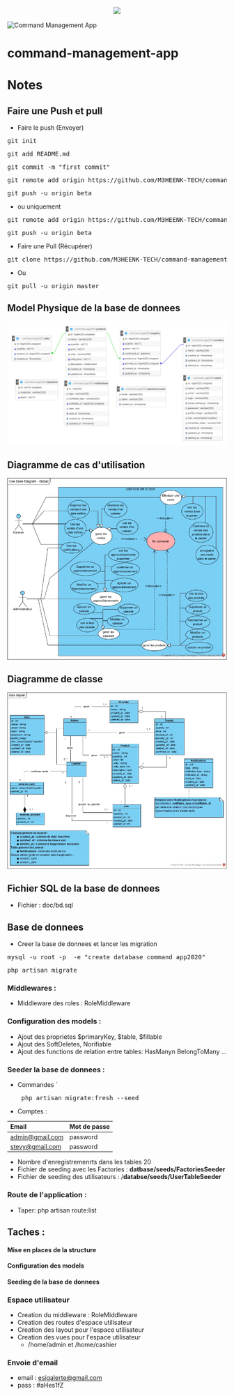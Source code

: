 
<p align="center"><img src="https://avatars0.githubusercontent.com/u/45993282?s=200&v=4" width="400"></p>

![Command Management App](https://github.com/M3HEENK-TECH/command-management-app/workflows/Laravel/badge.svg) 


# command-management-app

# Notes

##  Faire une Push et pull

* Faire le push (Envoyer)
<pre>git init </pre>
<pre>git add README.md </pre>
<pre>git commit -m "first commit"</pre>
<pre>git remote add origin https://github.com/M3HEENK-TECH/command-management-app.git</pre>
<pre>git push -u origin beta</pre>

* ou uniquement 

<pre>git remote add origin https://github.com/M3HEENK-TECH/command-management-app.git</pre>
<pre>git push -u origin beta</pre>


* Faire une Pull (Récupérer)

<pre>git clone https://github.com/M3HEENK-TECH/command-management-app.git</pre>
- Ou
<pre>git pull -u origin master</pre>

## Model Physique  de la base de donnees
![Model de BD](https://raw.githubusercontent.com/M3HEENK-TECH/command-management-app/master/doc/db_model.png)

## Diagramme de cas d'utilisation
![Diagramme de cas d'utilisation](https://raw.githubusercontent.com/M3HEENK-TECH/command-management-app/master/doc/uc_diagram.jpg)

## Diagramme de classe
![Diagramme de classe](https://raw.githubusercontent.com/M3HEENK-TECH/command-management-app/master/doc/class_dirgram.jpg)


## Fichier SQL de la base de donnees
 * Fichier : doc/bd.sql

## Base  de donnees
* Creer la base de donnees et lancer les migration
<pre>
mysql -u root -p  -e "create database command_app2020"
</pre>
<pre>
php artisan migrate
</pre>

### Middlewares :
* Middleware des roles : RoleMiddleware

### Configuration des models :
* Ajout des proprietes $primaryKey, $table, $fillable
* Ajout des SoftDeletes, Norifiable
* Ajout des functions de relation entre tables: HasManyn BelongToMany ...


### Seeder la base de donnees :
* Commandes 
    `<pre> php artisan migrate:fresh --seed </pre>
* Comptes : 

|Email| Mot de passe|
|:--------|:----------|
|admin@gmail.com| password|
|stevy@gmail.com| password|

* Nombre d'enregistremenrts dans les tables 20 
* Fichier de seeding avec les Factories : **datbase/seeds/FactoriesSeeder**
* Fichier de seeding des utilisateurs : /**databse/seeds/UserTableSeeder**


### Route de l'application :
* Taper: php artisan route:list

## Taches :

#### Mise en places de la structure

#### Configuration des models

#### Seeding de la base de donnees

### Espace utilisateur
* Creation du middleware : RoleMiddleware
* Creation des routes d'espace utilisateur
* Creation des layout pour l'espace utilisateur
* Creation des vues pour l'espace utilisateur
    * /home/admin et /home/cashier

### Envoie d'email
* email : esigalerte@gmail.com
* pass : #aHes1fZ 

